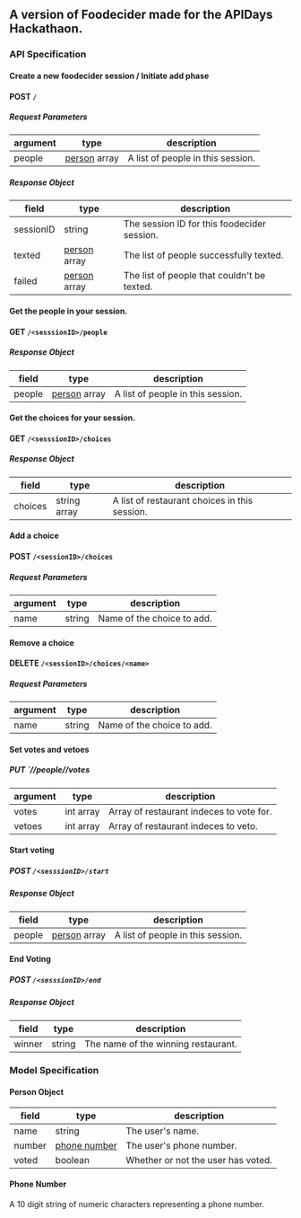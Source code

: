 ## A version of Foodecider made for the APIDays Hackathaon.

### API Specification

#### Create a new foodecider session / Initiate add phase
#### POST `/`
##### Request Parameters
|argument	|type				|description									|
|-----------|-------------------|-----------------------------------------------|
|people		|[person]() array	|A list of people in this session.				|
##### Response Object
|field		|type				|description									|
|-----------|-------------------|-----------------------------------------------|
|sessionID	|string				|The session ID for this foodecider session.	|
|texted		|[person]() array	|The list of people successfully texted.		|
|failed		|[person]() array	|The list of people that couldn't be texted.	|

#### Get the people in your session.
#### GET `/<sesssionID>/people`
##### Response Object
|field		|type				|description						|
|-----------|-------------------|-----------------------------------|
|people		|[person]() array	|A list of people in this session.	|

#### Get the choices for your session.
#### GET `/<sesssionID>/choices`
##### Response Object
|field		|type			|description									|
|-----------|---------------|-----------------------------------------------|
|choices	|string array	|A list of restaurant choices in this session.	|

#### Add a choice
#### POST `/<sessionID>/choices`
##### Request Parameters
|argument	|type	|description				|
|-----------|-------|---------------------------|
|name		|string	|Name of the choice to add.	|

#### Remove a choice
#### DELETE `/<sessionID>/choices/<name>`
##### Request Parameters
|argument	|type	|description				|
|-----------|-------|---------------------------|
|name		|string	|Name of the choice to add.	|

#### Set votes and vetoes
##### PUT `/<sessionID>/people/<number>/votes
|argument	|type		|description								|
|-----------|-----------|-------------------------------------------|
|votes		|int array	|Array of restaurant indeces to vote for.	|
|vetoes		|int array	|Array of restaurant indeces to veto.		|

#### Start voting
##### POST `/<sesssionID>/start`
##### Response Object
|field		|type				|description						|
|-----------|-------------------|-----------------------------------|
|people		|[person]() array	|A list of people in this session.	|

#### End Voting
##### POST `/<sesssionID>/end`
##### Response Object
|field		|type	|description							|
|-----------|---------------|-------------------------------|
|winner		|string	|The name of the winning restaurant.	|

### Model Specification
#### Person Object
|field		|type				|description						|
|-----------|-------------------|-----------------------------------|
|name		|string				|The user's name.					|
|number		|[phone number]()	|The user's phone number.			|
|voted		|boolean			|Whether or not the user has voted.	|

#### Phone Number
A 10 digit string of numeric characters representing a phone number.

[person]: README.md#person-object
[phone number]: README.md#phone-number
